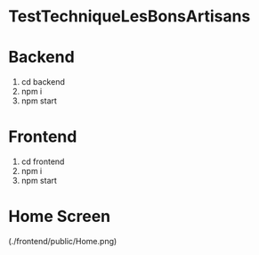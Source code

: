 # TestTechniqueLesBonsArtisans

# Backend

1. cd backend
2. npm i
3. npm start

# Frontend

1. cd frontend
2. npm i
3. npm start

# Home Screen

(./frontend/public/Home.png)
